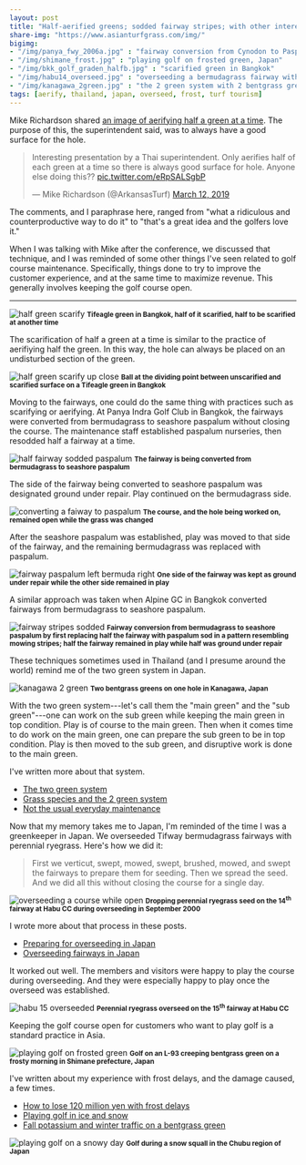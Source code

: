 ```yaml
---
layout: post
title: "Half-aerified greens; sodded fairway stripes; with other interesting and informative matters"
share-img: "https://www.asianturfgrass.com/img/"
bigimg:
- "/img/panya_fwy_2006a.jpg" : "fairway conversion from Cynodon to Paspalum without closing course, Bangkok"
- "/img/shimane_frost.jpg" : "playing golf on frosted green, Japan"
- "/img/bkk_golf_graden_halfb.jpg" : "scarified green in Bangkok"
- "/img/habu14_overseed.jpg" : "overseeding a bermudagrass fairway with perennial ryegrass, Japan"
- "/img/kanagawa_2green.jpg" : "the 2 green system with 2 bentgrass greens on the same hole, Japan"
tags: [aerify, thailand, japan, overseed, frost, turf tourism]
---
```


Mike Richardson shared [an image of aerifying half a green at a time](https://twitter.com/ArkansasTurf/status/1105357071187247104). The purpose of this, the superintendent said, was to always have a good surface for the hole.

<blockquote class="twitter-tweet" data-lang="en"><p lang="en" dir="ltr">Interesting presentation by a Thai superintendent. Only aerifies half of each green at a time so there is always good surface for hole. Anyone else doing this?? <a href="https://t.co/eRpSALSgbP">pic.twitter.com/eRpSALSgbP</a></p>&mdash; Mike Richardson (@ArkansasTurf) <a href="https://twitter.com/ArkansasTurf/status/1105357071187247104?ref_src=twsrc%5Etfw">March 12, 2019</a></blockquote>
<script async src="https://platform.twitter.com/widgets.js" charset="utf-8"></script>

The comments, and I paraphrase here, ranged from "what a ridiculous and counterproductive way to do it" to "that's a great idea and the golfers love it."

When I was talking with Mike after the conference, we discussed that technique, and I was reminded of some other things I've seen related to golf course maintenance. Specifically, things done to try to improve the customer experience, and at the same time to maximize revenue. This generally involves keeping the golf course open.

--- 

![half green scarify](/img/bkk_golf_graden_halfb.jpg)
<small><strong>Tifeagle green in Bangkok, half of it scarified, half to be scarified at another time</strong></small>

The scarification of half a green at a time is similar to the practice of aerifiying half the green. In this way, the hole can always be placed on an undisturbed section of the green.

![half green scarify up close](/img/bkk_golf_graden_halfa.jpg)
<small><strong>Ball at the dividing point between unscarified and scarified surface on a Tifeagle green in Bangkok</strong></small>

Moving to the fairways, one could do the same thing with practices such as scarifying or aerifying. At Panya Indra Golf Club in Bangkok, the fairways were converted from bermudagrass to seashore paspalum without closing the course. The maintenance staff established paspalum nurseries, then resodded half a fairway at a time. 

![half fairway sodded paspalum](/img/panya_fwy_2006a.jpg)
<small><strong>The fairway is being converted from bermudagrass to seashore paspalum</strong></small>

The side of the fairway being converted to seashore paspalum was designated ground under repair. Play continued on the bermudagrass side.

![converting a faiway to paspalum](/img/panya_fwy_conversion.jpg)
<small><strong>The course, and the hole being worked on, remained open while the grass was changed</strong></small>

After the seashore paspalum was established, play was moved to that side of the fairway, and the remaining bermudagrass was replaced with paspalum.

![fairway paspalum left bermuda right](/img/panya_fwy_2006b.jpg)
<small><strong>One side of the fairway was kept as ground under repair while the other side remained in play</strong></small>

A similar approach was taken when Alpine GC in Bangkok converted fairways from bermudagrass to seashore paspalum.

![fairway stripes sodded](/img/alpine_fwy_sod_stripes.jpg)
<small><strong>Fairway conversion from bermudagrass to seashore paspalum by first replacing half the fairway with paspalum sod in a pattern resembling mowing stripes; half the fairway remained in play while half was ground under repair</strong></small>

These techniques sometimes used in Thailand (and I presume around the world) remind me of the two green system in Japan.

![kanagawa 2 green](/img/kanagawa_2green.jpg)
<small><strong>Two bentgrass greens on one hole in Kanagawa, Japan</strong></small>

With the two green system---let's call them the "main green" and the "sub green"---one can work on the sub green while keeping the main green in top condition. Play is of course to the main green. Then when it comes time to do work on the main green, one can prepare the sub green to be in top condition. Play is then moved to the sub green, and disruptive work is done to the main green.

I've written more about that system.

* [The two green system](https://www.blog.asianturfgrass.com/2011/07/the-two-green-system.html)
* [Grass species and the 2 green system](https://www.blog.asianturfgrass.com/2014/06/grass-species-and-the-2-green-system.html)
* [Not the usual everyday maintenance](https://www.blog.asianturfgrass.com/2013/10/not-the-usual-everyday-maintenance-.html)

Now that my memory takes me to Japan, I'm reminded of the time I was a greenkeeper in Japan. We overseeded Tifway bermudagrass fairways with perennial ryegrass. Here's how we did it:

>  First we verticut, swept, mowed, swept, brushed, mowed, and swept the fairways to prepare them for seeding. Then we spread the seed. And we did all this without closing the course for a single day. 

![overseeding a course while open](/img/habu14_overseed.jpg)
<small><strong>Dropping perennial ryegrass seed on the 14<sup>th</sup> fairway at Habu CC during overseeding in September 2000</strong></small>

I wrote more about that process in these posts.

* [Preparing for overseeding in Japan](https://www.blog.asianturfgrass.com/2012/09/preparing-overseeding-twelve-years-ago-japan.html)
* [Overseeding fairways in Japan](https://www.blog.asianturfgrass.com/2012/09/overseeding-fairways-in-japan.html)

It worked out well. The members and visitors were happy to play the course during overseeding. And they were especially happy to play once the overseed was established.

![habu 15 overseeded](/img/habu15.jpg)
<small><strong>Perennial ryegrass overseed on the 15<sup>th</sup> fairway at Habu CC</strong></small>

Keeping the golf course open for customers who want to play golf is a standard practice in Asia.

![playing golf on frosted green](/img/shimane_frost.jpg)
<small><strong>Golf on an L-93 creeping bentgrass green on a frosty morning in Shimane prefecture, Japan</strong></small>

I've written about my experience with frost delays, and the damage caused, a few times. 

* [How to lose 120 million yen with frost delays](https://www.blog.asianturfgrass.com/2016/12/how-to-lose-120-million-yen-with-frost-delays.html)
* [Playing golf in ice and snow](https://www.blog.asianturfgrass.com/2017/01/playing-golf-in-ice-and-snow.html)
* [Fall potassium and winter traffic on a bentgrass green](https://www.blog.asianturfgrass.com/2016/11/fall-potassium-and-winter-traffic-on-a-bentgrass-green.html)

![playing golf on a snowy day](/img/snow_chubu.jpg)
<small><strong>Golf during a snow squall in the Chubu region of Japan </strong></small>

